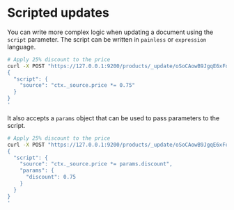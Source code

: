 # Scripted updates

You can write more complex logic when updating a document using the `script` parameter. The script can be written in `painless` or `expression` language.

```bash
# Apply 25% discount to the price
curl -X POST "https://127.0.0.1:9200/products/_update/oSoCAowB9JgqE6xFoeh6?pretty" -H 'Content-Type: application/json' -d'
{
  "script": {
    "source": "ctx._source.price *= 0.75"
  }
}
'
```

It also accepts a `params` object that can be used to pass parameters to the script.

```bash
# Apply 25% discount to the price
curl -X POST "https://127.0.0.1:9200/products/_update/oSoCAowB9JgqE6xFoeh6?pretty" -H 'Content-Type: application/json' -d'
{
  "script": {
    "source": "ctx._source.price *= params.discount",
    "params": {
      "discount": 0.75
    }
  }
}
'
```
